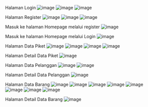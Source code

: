 Halaman Login
![image](https://github.com/user-attachments/assets/949dab09-bd8a-4374-84a5-e6f746a53197)
![image](https://github.com/user-attachments/assets/6b2c154f-3cd5-46b3-8977-83cfdc3a7488)
![image](https://github.com/user-attachments/assets/0673b924-e4b0-405a-9e8d-b9f5b6adcb02)

Halaman Register
![image](https://github.com/user-attachments/assets/72f09d0d-a90e-4b11-b772-3dfcb585f823)
![image](https://github.com/user-attachments/assets/7556033d-2b8f-46f2-ad3d-b1fd79394744)
![image](https://github.com/user-attachments/assets/82d83ea2-dd34-41de-b81f-fb4d8dfa3fdb)

Masuk ke halaman Homepage melalui register
![image](https://github.com/user-attachments/assets/3b5165bf-5ea5-4982-9fe2-619c58862333)

Masuk ke halaman Homepage melalui Login
![image](https://github.com/user-attachments/assets/646b3b0f-56a5-43e3-985a-3cb0e60a5cf7)

Halaman Data Piket
![image](https://github.com/user-attachments/assets/097d978e-5446-4d8a-b487-2be8e3ba29c1)
![image](https://github.com/user-attachments/assets/5f3aeee0-f941-4604-9abc-a48dd83dba82)
![image](https://github.com/user-attachments/assets/b1754fa2-7148-4a25-833a-c5c5b5e013c5)
![image](https://github.com/user-attachments/assets/2f79e6a7-44d6-4dae-b47b-b9d06e4118fb)

Halaman Detail Data Piket
![image](https://github.com/user-attachments/assets/373ce8f2-9216-44ba-9521-b5065081706b)

Halaman Data Pelanggan
![image](https://github.com/user-attachments/assets/b6dde981-f42e-4046-930d-abbf9bca2996)
![image](https://github.com/user-attachments/assets/fd6e865e-3e0b-4273-a6e7-e670785cbdc2)

Halaman Detail Data Pelanggan
![image](https://github.com/user-attachments/assets/96add61e-7d12-4fab-ba56-2add3d6e434d)

Halaman Data Barang
![image](https://github.com/user-attachments/assets/660fffcf-8669-41f2-b000-ed2877a458f5)
![image](https://github.com/user-attachments/assets/bc9fad73-45b9-4a80-9778-74df20ce101b)
![image](https://github.com/user-attachments/assets/52e12cfb-4c72-4d5e-96ab-734d4e8cc1da)
![image](https://github.com/user-attachments/assets/f325a119-699e-4b4b-a523-bc566d25ff4a)
![image](https://github.com/user-attachments/assets/9cfbd8b8-f414-4a59-a18d-e689410ae3de)
![image](https://github.com/user-attachments/assets/64e2dd2d-0066-4f7f-81ef-027d0af30668)
![image](https://github.com/user-attachments/assets/8d105071-4e68-438f-aed8-32328383b1c5)
![image](https://github.com/user-attachments/assets/222b0e2d-0508-47da-ac15-d480bebf2d18)

Halaman Detail Data Barang
![image](https://github.com/user-attachments/assets/2b171e02-72d5-420d-8949-d36f7dc0feef)
